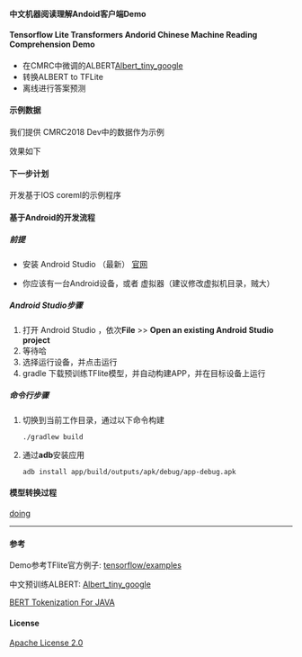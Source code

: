 

####  中文机器阅读理解Andoid客户端Demo

#### Tensorflow Lite Transformers Andorid  Chinese Machine Reading Comprehension Demo

- 在CMRC中微调的ALBERT[Albert_tiny_google](#)
- 转换ALBERT to TFLite
- 离线进行答案预测

#### 示例数据

我们提供 CMRC2018 Dev中的数据作为示例

效果如下

#### 下一步计划

开发基于IOS coreml的示例程序



#### 基于Android的开发流程

##### 前提

- 安装 Android Studio （最新） [官网](https://developer.android.com/studio/index.html)

- 你应该有一台Android设备，或者 虚拟器（建议修改虚拟机目录，贼大）

  

#####  Android Studio步骤

1. 打开 Android Studio  ，依次**File**  >>  **Open an existing Android Studio project**
2. 等待哈
3. 选择运行设备，并点击运行
4. gradle 下载预训练TFlite模型，并自动构建APP，并在目标设备上运行

##### 命令行步骤

1. 切换到当前工作目录，通过以下命令构建

   ```shell
   ./gradlew build
   ```

1. 通过**adb**安装应用

   ```shell
   adb install app/build/outputs/apk/debug/app-debug.apk
   ```

   

#### 模型转换过程

[doing](#)

---

#### 参考

Demo参考TFlite官方例子: [tensorflow/examples](https://github.com/tensorflow/examples)

中文预训练ALBERT: [Albert_tiny_google](https://github.com/zhongbin1/bert_tokenization_for_java)

[BERT Tokenization For JAVA](https://github.com/zhongbin1/bert_tokenization_for_java)



#### License

[Apache License 2.0](LICENSE)
